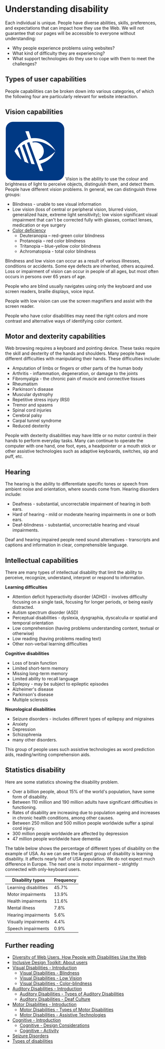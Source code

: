 # Understanding disability
Each individual is unique. People have diverse abilities, skills, preferences, and expectations that can impact how they use the Web. 
We will not guarantee that our pages will be accessible to everyone without understanding:
* Why people experience problems using websites?
* What kind of difficulty they are experiencing?
* What support technologies do they use to cope with them to meet the challenges?

## Types of user capabilities
People capabilities can be broken down into various categories, of which the following four are particularly relevant for website interaction.

## Vision capabilities
![vision sign](../_images/visual.svg)
Vision is the ability to use the colour and brightness of light to perceive objects, distinguish them, and detect them. People have different vision problems. In general, we can distinguish three groups:
* Blindness - unable to see visual information
* Low vision (loss of central or peripheral vision, blurred vision, generalized haze, extreme light sensitivity); low vision significant visual impairment that can't be corrected fully with glasses, contact lenses, medication or eye surgery
* [Color deficiency](http://www.color-blindness.com/)
  * Deuteranopia – red-green color blindness
  * Protanopia – red color blindness  
  * Tritanopia – blue-yellow color blindness
  * Achromatopsia - total color blindness

Blindness and low vision can occur as a result of various illnesses, conditions or accidents. Some eye defects are inherited, others acquired. Loss or impairment of vision can occur in people of all ages, but most often occurs in persons over 65 years of age.

People who are blind usually navigates using only the keyboard and use screen readers, braille displays, voice input.

People with low vision can use the screen magnifiers and assist with the screen reader.

People who have color disabilities may need the right colors and more contrast and alternative ways of identifying color content. 


## Motor and dexterity capabilities
Web browsing requires a keyboard and pointing device. These tasks require the skill and dexterity of the hands and shoulders. Many people have different difficulties with manipulating their hands. These difficulties include:
 
* Amputation of limbs or fingers or other parts of the human body
* Arthritis - inflammation, degeneration, or damage to the joints
* Fibromyalgia - the chronic pain of muscle and connective tissues
* Rheumatism
* Parkinson's disease
* Muscular dystrophy
* Repetitive stress injury (RSI)
* Tremor and spasms
* Spinal cord injuries
* Cerebral palsy
* Carpal tunnel syndrome
* Reduced dexterity

People with dexterity disabilities may have little or no motor control in their hands to perform everyday tasks.
Many can continue to operate the computer with one hand, one foot, eyes, a headpointer or a mouth stick or other assistive technologies such as adaptive keyboards, switches, sip and puff, etc.

## Hearing
The hearing is the ability to differentiate specific tones or speech from ambient noise and orientation, where sounds come from.
Hearing disorders include:

* Deafness - substantial, uncorrectable impairment of hearing in both ears.
* Hard of hearing - mild or moderate hearing impairments in one or both ears.
* Deaf-blindness - substantial, uncorrectable hearing and visual impairments.

Deaf and hearing impaired people need sound alternatives - transcripts and captions and information in clear, comprehensible language.

## Intellectual capabilities
There are many types of intellectual disability that limit the ability to perceive, recognize, understand, interpret or respond to information.

**Learning difficulties**
* Attention deficit hyperactivity disorder (ADHD) - involves difficulty focusing on a single task, focusing for longer periods, or being easily distracted.
* Autism spectrum disorder (ASD)
* Perceptual disabilities - dyslexia, dysgraphia, dyscalculia or spatial and temporal orientation
* Low comprehension (having problems understanding content, textual or otherwise)
* Low reading (having problems reading text)
* Other non-verbal learning difficulties

**Cognitive disabilities**
* Loss of brain function
* Limited short-term memory
* Missing long-term memory
* Limited ability to recall language
* Epilepsy - may be subject to epileptic episodes
* Alzheimer's disease
* Parkinson's disease
* Multiple sclerosis 

**Neurological disabilities**
* Seizure disorders - includes different types of epilepsy and migraines
* Anxiety 
* Depression
* Schizophrenia
* many other disorders.

This group of people uses such assistive technologies as word prediction aids, reading/writing comprehension aids.

## Statistics disability
Here are some statistics showing the disability problem.
* Over a billion people, about 15% of the world's population, have some form of disability.
* Between 110 million and 190 million adults have significant difficulties in functioning.
* Rates of disability are increasing due to population ageing and increases in chronic health conditions, among other causes.
* Between 250 million and 500 million people worldwide suffer a spinal cord injury.
* 300 million people worldwide are affected by depression
* 47 million people worldwide have dementia

The table below shows the percentage of different types of disability on the example of USA. 
As we can see the largest group of disability is learning disability. It affects nearly half of USA population. 
We do not expect much difference in Europe. The next one is motor impairment – strightly connected with only-keyboard users.

| Disability types | Frequency |
| --- | --- |
| Learning disabilities | 45.7%
| Motor impairments | 13.9%
| Health impairments | 11.6%
| Mental illness | 7.8% |
| Hearing impairments | 5.6% | 
| Visually impairments | 4.4% |
| Speech impairments | 0.9% |

## Further reading
* [Diversity of Web Users. How People with Disabilities Use the Web](https://www.w3.org/WAI/intro/people-use-web/diversity#auditory)
* [Inclusive Design Toolkit: About users](http://www.inclusivedesigntoolkit.com/usercapabilities/usercap.html)
* [Visual Disabilities - Introduction](http://webaim.org/articles/visual/)
  * [Visual Disabilities - Blindness](http://webaim.org/articles/visual/blind)
  * [Visual Disabilities - Low Vision](http://webaim.org/articles/visual/lowvision)
  * [Visual Disabilities - Color-blindness](http://webaim.org/articles/visual/colorblind)
* [Auditory Disabilities - Introduction](http://webaim.org/articles/auditory/)
  * [Auditory Disabilities - Types of Auditory Disabilities](http://webaim.org/articles/auditory/auditorydisabilities)
  * [Auditory Disabilities - Deaf Culture](http://webaim.org/articles/auditory/culture)
* [Motor Disabilities - Introduction](http://webaim.org/articles/motor/)
  * [Motor Disabilities - Types of Motor Disabilities](http://webaim.org/articles/motor/motordisabilities)
  * [Motor Disabilities - Assistive Technologies](http://webaim.org/articles/motor/assistive)
* [Cognitive - Introduction](http://webaim.org/articles/cognitive/)
  * [Cognitive - Design Considerations](http://webaim.org/articles/cognitive/design)
  * [Cognitive - Activity](http://webaim.org/articles/cognitive/activity)
* [Seizure Disorders](http://webaim.org/articles/seizure/)
* [Types of disabilities](http://www.hwns.com.au/Resource-centre/Types-of-disabilities)







